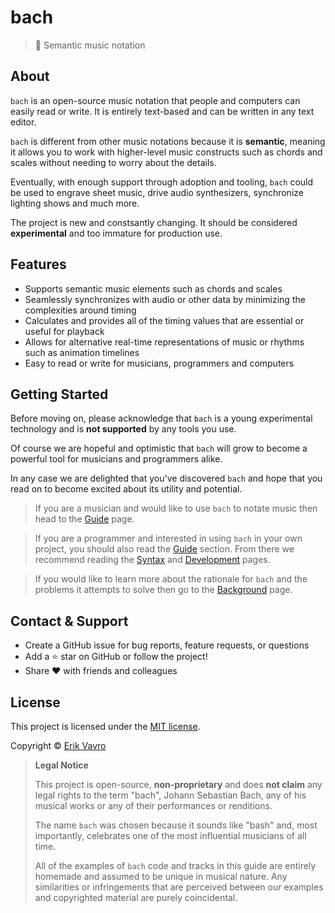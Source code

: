 # bach

> :musical_score: Semantic music notation

## About

`bach` is an open-source music notation that people and computers can easily read or write. It is entirely text-based and can be written in any text editor.

`bach` is different from other music notations because it is **semantic**, meaning it allows you to work with higher-level music constructs such as chords and scales without needing to worry about the details.

Eventually, with enough support through adoption and tooling, `bach` could be used to engrave sheet music, drive audio synthesizers, synchronize lighting shows and much more.

The project is new and constsantly changing. It should be considered **experimental** and too immature for production use.

## Features

- Supports semantic music elements such as chords and scales
- Seamlessly synchronizes with audio or other data by minimizing the complexities around timing
- Calculates and provides all of the timing values that are essential or useful for playback
- Allows for alternative real-time representations of music or rhythms such as animation timelines
- Easy to read or write for musicians, programmers and computers

## Getting Started

Before moving on, please acknowledge that `bach` is a young experimental technology and is **not supported** by any tools you use.

Of course we are hopeful and optimistic that `bach` will grow to become a powerful tool for musicians and programmers alike.

In any case we are delighted that you've discovered `bach` and hope that you read on to become excited about its utility and potential.

> If you are a musician and would like to use `bach` to notate music then head to the [Guide](/guide) page.

> If you are a programmer and interested in using `bach` in your own project, you should also read the [Guide](/guide) section. From there we recommend reading the [Syntax](/syntax) and [Development](/development) pages.

> If you would like to learn more about the rationale for `bach` and the problems it attempts to solve then go to the [Background](/background) page.

## Contact & Support

- Create a GitHub issue for bug reports, feature requests, or questions
- Add a :star: star on GitHub or follow the project!
- Share :heart: with friends and colleagues

## License

This project is licensed under the [MIT license](https://github.com/slurmulon/bach/blob/master/LICENSE).

Copyright &copy; [Erik Vavro](https://madhax.ninja)

> **Legal Notice**
> 
> This project is open-source, **non-proprietary** and does **not claim** any legal rights to the term "bach", Johann Sebastian Bach, any of his musical works or any of their performances or renditions.
> 
> The name `bach` was chosen because it sounds like "bash" and, most importantly, celebrates one of the most influential musicians of all time.
>
> All of the examples of `bach` code and tracks in this guide are entirely homemade and assumed to be unique in musical nature. Any similarities or infringements that are perceived between our examples and copyrighted material are purely coincidental.
